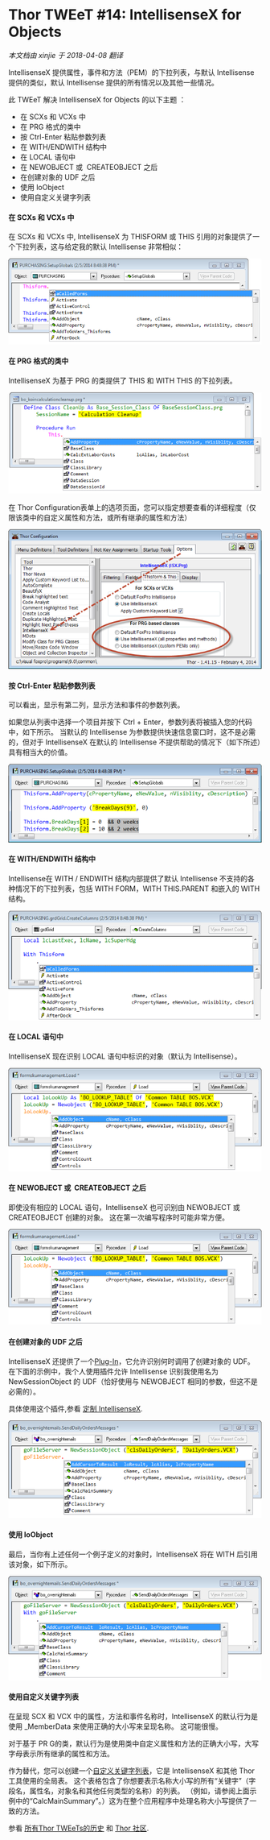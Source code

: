 ﻿Thor TWEeT #14: IntellisenseX for Objects
===
_本文档由 xinjie 于 2018-04-08 翻译_

IntellisenseX 提供属性，事件和方法（PEM）的下拉列表，与默认 Intellisense 提供的类似，默认 Intellisense 提供的所有情况以及其他一些情况。

此 TWEeT 解决 IntellisenseX for Objects 的以下主题 ：

*   在 SCXs 和 VCXs 中
*   在 PRG 格式的类中
*   按 Ctrl-Enter 粘贴参数列表
*   在 WITH/ENDWITH 结构中
*   在 LOCAL 语句中
*   在 NEWOBJECT 或  CREATEOBJECT 之后
*   在创建对象的 UDF 之后
*   使用 loObject
*   使用自定义关键字列表

#### 在 SCXs 和 VCXs 中

在 SCXs 和 VCXs 中, IntellisenseX 为 THISFORM 或 THIS 引用的对象提供了一个下拉列表，这与给定我的默认 Intellisense 非常相似：

![](Images/Tweet14a.png)


#### 在 PRG 格式的类中

IntellisenseX 为基于 PRG 的类提供了 THIS 和 WITH THIS 的下拉列表。

![](Images/Tweet14b.png)

在 Thor Configuration表单上的选项页面，您可以指定想要查看的详细程度（仅限该类中的自定义属性和方法，或所有继承的属性和方法）

![](Images/Tweet14c.png)

#### 按 Ctrl-Enter 粘贴参数列表

可以看出，显示有第二列，显示方法和事件的参数列表。

如果您从列表中选择一个项目并按下 Ctrl + Enter，参数列表将被插入您的代码中，如下所示。 当默认的 Intellisense 为参数提供快速信息窗口时，这不是必需的，但对于 IntellisenseX 在默认的 Intellisense 不提供帮助的情况下（如下所述）具有相当大的价值。

![](Images/Tweet14d.png)

#### 在 WITH/ENDWITH 结构中

Intellisense在 WITH / ENDWITH 结构内部提供了默认 Intellisense 不支持的各种情况下的下拉列表，包括 WITH FORM，WITH THIS.PARENT 和嵌入的 WITH 结构。

![](Images/Tweet14e.png)

#### 在 LOCAL 语句中

IntellisenseX 现在识别 LOCAL 语句中标识的对象（默认为 Intellisense）。

![](Images/Tweet14f.png)

#### 在 NEWOBJECT 或  CREATEOBJECT 之后

即使没有相应的 LOCAL 语句，IntellisenseX 也可识别由 NEWOBJECT 或 CREATEOBJECT 创建的对象。 这在第一次编写程序时可能非常方便。

![](Images/Tweet14g.png)

#### 在创建对象的 UDF 之后

IntellisenseX 还提供了一个[Plug-In](../Thor_add_plugins.md）（名为“NewObject”)，它允许识别何时调用了创建对象的 UDF。 在下面的示例中，我个人使用插件允许 Intellisense 识别我使用名为 NewSessionObject 的 UDF（恰好使用与 NEWOBJECT 相同的参数，但这不是必需的）。

具体使用这个插件,参看 [定制 IntellisenseX](Tweet_18.md).

![](Images/Tweet14h.png)

#### 使用 loObject

最后，当你有上述任何一个例子定义的对象时，IntellisenseX 将在 WITH 后引用该对象，如下所示。

![](Images/Tweet14i.png)

#### 使用自定义关键字列表

在呈现 SCX 和 VCX 中的属性，方法和事件名称时，IntellisenseX 的默认行为是使用 _MemberData 来使用正确的大小写来呈现名称。 这可能很慢。

对于基于 PR G的类，默认行为是使用类中自定义属性和方法的正确大小写，大写字母表示所有继承的属性和方法。

作为替代，您可以创建一个[自定义关键字列表](Tweet_16.md)，它是 IntellisenseX 和其他 Thor 工具使用的全局表。 这个表格包含了你想要表示名称大小写的所有“关键字”（字段名，属性名，对象名和其他任何类型的名称）的列表。 （例如，请参阅上面示例中的“CalcMainSummary”。）这为在整个应用程序中处理名称大小写提供了一致的方法。

参看 [所有Thor TWEeTs的历史](../TWEeTs.md) 和 [Thor 社区](https://groups.google.com/forum/?fromgroups#!forum/FoxProThor).
